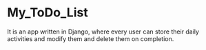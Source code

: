 # My_ToDo_List
It is an app written in Django, where every user can store their daily activities and modify them and delete them on completion. 

